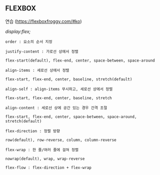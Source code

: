 ## FLEXBOX 

 연습 (https://flexboxfroggy.com/#ko)
 
_display:flex;_

```
order : 요소의 순서 지정
```

```
justify-content : 가로선 상에서 정렬 

flex-start(default), flex-end, center, space-between, space-around
```

```
align-items : 세로선 상에서 정렬

flex-start, flex-end, center, baseline, stretch(default)
```

```
align-self : align-items 무시하고, 세로선 상에서 정렬

flex-start, flex-end, center, baseline, stretch
```

```
align-content : 세로선 상에 공간 있는 경우 간격 조절

flex-start, flex-end, center, space-between, space-around, stretch(default)
```

```
flex-direction : 정렬 방향

row(default), row-reverse, column, column-reverse
```

```
flex-wrap : 한 줄/여러 줄에 걸쳐 정렬

nowrap(default), wrap, wrap-reverse
```

```
flex-flow : flex-direction + flex-wrap
```
